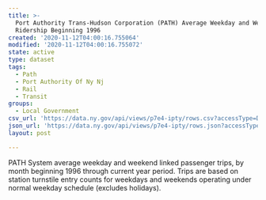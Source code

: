 ```yaml
---
title: >-
  Port Authority Trans-Hudson Corporation (PATH) Average Weekday and Weekend
  Ridership Beginning 1996
created: '2020-11-12T04:00:16.755064'
modified: '2020-11-12T04:00:16.755072'
state: active
type: dataset
tags:
  - Path
  - Port Authority Of Ny Nj
  - Rail
  - Transit
groups:
  - Local Government
csv_url: 'https://data.ny.gov/api/views/p7e4-ipty/rows.csv?accessType=DOWNLOAD'
json_url: 'https://data.ny.gov/api/views/p7e4-ipty/rows.json?accessType=DOWNLOAD'
layout: post

---
```

PATH System average weekday and weekend linked passenger trips, by month beginning 1996 through current year period.  Trips are based on station turnstile entry counts for weekdays and weekends operating under normal weekday schedule (excludes holidays).
